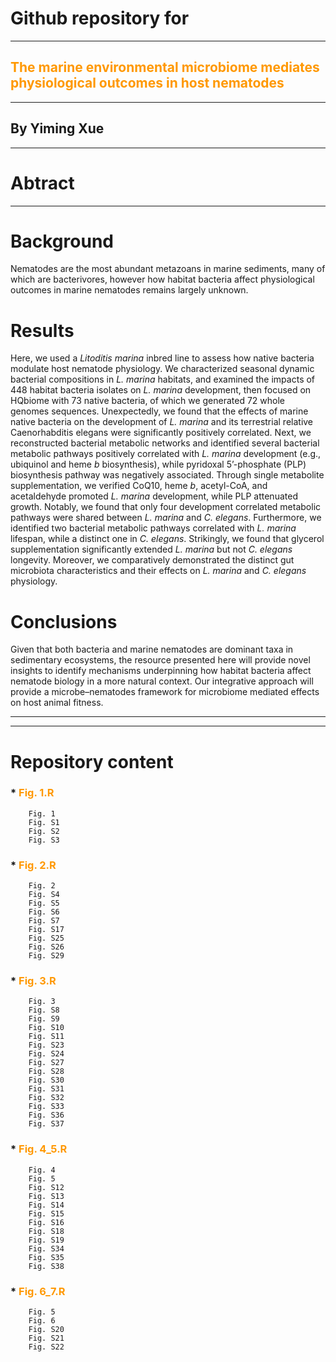 Github repository for
===

---

<font class="text-color-15" color="#ff9800">The marine environmental microbiome mediates physiological outcomes in host nematodes</font>
-----
----
By Yiming Xue
-----
****
Abtract
==
****
Background
===
Nematodes are the most abundant metazoans in marine sediments, many of which are bacterivores, however how habitat bacteria affect physiological outcomes in marine nematodes remains largely unknown. 

Results
==
Here, we used a *Litoditis marina* inbred line to assess how native bacteria modulate host nematode physiology. We characterized seasonal dynamic bacterial compositions in *L. marina* habitats, and examined the impacts of 448 habitat bacteria isolates on *L. marina* development, then focused on HQbiome with 73 native bacteria, of which we generated 72 whole genomes sequences. Unexpectedly, we found that the effects of marine native bacteria on the development of *L. marina* and its terrestrial relative Caenorhabditis elegans were significantly positively correlated. Next, we reconstructed bacterial metabolic networks and identified several bacterial metabolic pathways positively correlated with *L. marina* development (e.g., ubiquinol and heme *b* biosynthesis), while pyridoxal 5’-phosphate (PLP) biosynthesis pathway was negatively associated. Through single metabolite supplementation, we verified CoQ10, heme *b*, acetyl-CoA, and acetaldehyde promoted *L. marina* development, while PLP attenuated growth. Notably, we found that only four development correlated metabolic pathways were shared between *L. marina* and *C. elegans*. Furthermore, we identified two bacterial metabolic pathways correlated with *L. marina* lifespan, while a distinct one in *C. elegans*. Strikingly, we found that glycerol supplementation significantly extended *L. marina* but not *C. elegans* longevity. Moreover, we comparatively demonstrated the distinct gut microbiota characteristics and their effects on *L. marina* and *C. elegans* physiology. 

Conclusions
==
Given that both bacteria and marine nematodes are dominant taxa in sedimentary ecosystems, the resource presented here will provide novel insights to identify mechanisms underpinning how habitat bacteria affect nematode biology in a more natural context. Our integrative approach will provide a microbe–nematodes framework for microbiome mediated effects on host animal fitness.


----


----

Repository content
==

### * <font class="text-color-141" color="#ff9800">Fig. 1.R</font>
        Fig. 1
        Fig. S1
        Fig. S2
        Fig. S3


### * <font class="text-color-141" color="#ff9800">Fig. 2.R</font>
        Fig. 2
        Fig. S4
        Fig. S5
        Fig. S6
        Fig. S7
        Fig. S17 
        Fig. S25
        Fig. S26
        Fig. S29

### * <font class="text-color-141" color="#ff9800">Fig. 3.R</font>
        Fig. 3
        Fig. S8
        Fig. S9
        Fig. S10
        Fig. S11
        Fig. S23
        Fig. S24
        Fig. S27
        Fig. S28
        Fig. S30
        Fig. S31
        Fig. S32
        Fig. S33
        Fig. S36
        Fig. S37
### * <font class="text-color-141" color="#ff9800">Fig. 4_5.R</font>
        Fig. 4
        Fig. 5
        Fig. S12
        Fig. S13
        Fig. S14
        Fig. S15
        Fig. S16
        Fig. S18
        Fig. S19
        Fig. S34
        Fig. S35
        Fig. S38
### * <font class="text-color-141" color="#ff9800">Fig. 6_7.R</font>
        Fig. 5
        Fig. 6
        Fig. S20
        Fig. S21
        Fig. S22


